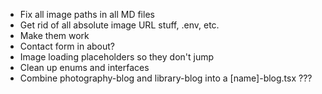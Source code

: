 -   Fix all image paths in all MD files
-   Get rid of all absolute image URL stuff, .env, etc.
-   Make them work
-   Contact form in about?
-   Image loading placeholders so they don't jump
-   Clean up enums and interfaces
-   Combine photography-blog and library-blog into a [name]-blog.tsx ???
